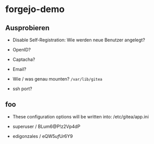 # forgejo-demo

## Ausprobieren
- Disable Self-Registration: Wie werden neue Benutzer angelegt?
- OpenID?
- Captacha?
- Email?

- Wie / was genau mounten? `/var/lib/gitea`
- ssh port?


## foo

- These configuration options will be written into: /etc/gitea/app.ini
- superuser / BLum6@P!z2Vp4dP

- edigonzales / eQW5$uf$U$r$6Y9